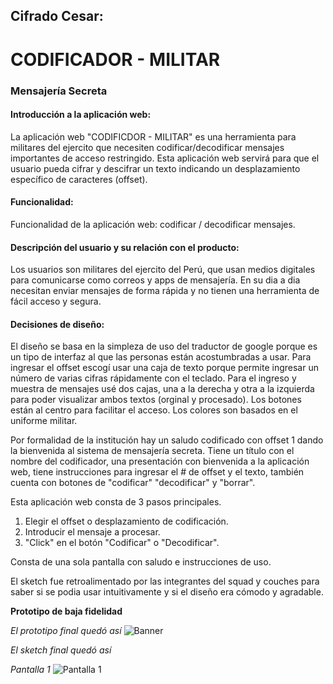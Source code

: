 ## **Cifrado Cesar:**
# **CODIFICADOR - MILITAR**
### Mensajería Secreta

#### **Introducción a la aplicación web:**
La aplicación web "CODIFICDOR - MILITAR" es una herramienta para militares del ejercito que necesiten codificar/decodificar mensajes importantes de acceso restringido.
Esta aplicación web servirá para que el usuario pueda cifrar y descifrar un texto indicando un desplazamiento específico de caracteres (offset).

#### **Funcionalidad:**
Funcionalidad de la aplicación web: codificar / decodificar mensajes. 

#### **Descripción del usuario y su relación con el producto:**
Los usuarios son militares del ejercito del Perú, que usan medios digitales para comunicarse como correos y apps de mensajería. En su dia a dia necesitan enviar mensajes de forma rápida y no tienen una herramienta de fácil acceso y segura.

#### **Decisiones de diseño:**
El diseño se basa en la simpleza de uso del traductor de google porque es un tipo de interfaz al que las personas están acostumbradas a usar. Para ingresar el offset escogí usar una caja de texto porque permite ingresar un número de varias cifras rápidamente con el teclado. Para el ingreso y muestra de mensajes usé dos cajas, una a la derecha y otra a la izquierda para poder visualizar ambos textos (orginal y procesado). Los botones están al centro para facilitar el acceso.
Los colores son basados en el uniforme militar.

Por formalidad de la institución hay un saludo codificado con offset 1 dando la bienvenida al sistema de mensajería secreta.
Tiene un título con el nombre del codificador, una presentación con bienvenida a la aplicación web, tiene instrucciones para ingresar el # de offset y el texto, también cuenta con botones de  "codificar" "decodificar" y "borrar".

Esta aplicación web consta de 3 pasos principales. 
1. Elegir el offset o desplazamiento de codificación.
2. Introducir el mensaje a procesar.
3. "Click" en el botón "Codificar" o "Decodificar".

Consta de una sola pantalla con saludo e instrucciones de uso.

El sketch fue retroalimentado por las integrantes del squad y couches para saber si se podia usar intuitivamente y si el diseño era cómodo y agradable.

**Prototipo de baja fidelidad**

*El prototipo final quedó así*
![Banner](https://imgur.com/CMyMD8m.jpg)

*El sketch final quedó así*

*Pantalla 1*
![Pantalla 1](https://imgur.com/J5TsKMa.jpg)